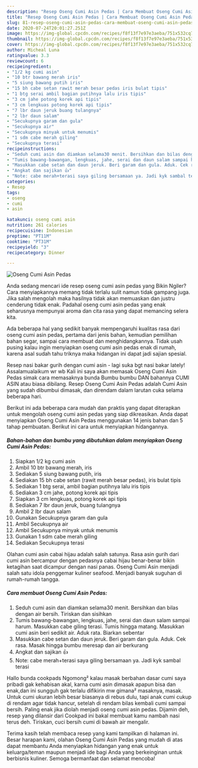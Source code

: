```yaml
---
description: "Resep Oseng Cumi Asin Pedas | Cara Membuat Oseng Cumi Asin Pedas Yang Menggugah Selera"
title: "Resep Oseng Cumi Asin Pedas | Cara Membuat Oseng Cumi Asin Pedas Yang Menggugah Selera"
slug: 81-resep-oseng-cumi-asin-pedas-cara-membuat-oseng-cumi-asin-pedas-yang-menggugah-selera
date: 2020-07-24T20:01:27.251Z
image: https://img-global.cpcdn.com/recipes/f8f13f7e97e3aeba/751x532cq70/oseng-cumi-asin-pedas-foto-resep-utama.jpg
thumbnail: https://img-global.cpcdn.com/recipes/f8f13f7e97e3aeba/751x532cq70/oseng-cumi-asin-pedas-foto-resep-utama.jpg
cover: https://img-global.cpcdn.com/recipes/f8f13f7e97e3aeba/751x532cq70/oseng-cumi-asin-pedas-foto-resep-utama.jpg
author: Micheal Luna
ratingvalue: 3.3
reviewcount: 6
recipeingredient:
- "1/2 kg cumi asin"
- "10 btr bawang merah iris"
- "5 siung bawang putih iris"
- "15 bh cabe setan rawit merah besar pedas iris bulat tipis"
- "1 btg serai ambil bagian putihnya lalu iris tipis"
- "3 cm jahe potong korek api tipis"
- "3 cm lengkuas potong korek api tipis"
- "7 lbr daun jeruk buang tulangnya"
- "2 lbr daun salam"
- "Secukupnya garam dan gula"
- "Secukupnya air"
- "Secukupnya minyak untuk menumis"
- "1 sdm cabe merah giling"
- "Secukupnya terasi"
recipeinstructions:
- "Seduh cumi asin dan diamkan selama30 menit. Bersihkan dan bilas dengan air bersih. Tiriskan dan sisihkan"
- "Tumis bawang-bawangan, lengkuas, jahe, serai dan daun salam sampai harum. Masukkan cabe giling terasi. Tumis hingga matang. Masukkan cumi asin beri sedikit air. Aduk rata. Biarkan sebentar"
- "Masukkan cabe setan dan daun jeruk. Beri garam dan gula. Aduk. Cek rasa. Masak hingga bumbu meresap dan air berkurang"
- "Angkat dan sajikan 👍"
- "Note: cabe merah+terasi saya giling bersamaan ya. Jadi kyk sambal terasi"
categories:
- Resep
tags:
- oseng
- cumi
- asin

katakunci: oseng cumi asin 
nutrition: 261 calories
recipecuisine: Indonesian
preptime: "PT11M"
cooktime: "PT31M"
recipeyield: "3"
recipecategory: Dinner

---
```



![Oseng Cumi Asin Pedas](https://img-global.cpcdn.com/recipes/f8f13f7e97e3aeba/751x532cq70/oseng-cumi-asin-pedas-foto-resep-utama.jpg)

Anda sedang mencari ide resep oseng cumi asin pedas yang Bikin Ngiler? Cara menyiapkannya memang tidak terlalu sulit namun tidak gampang juga. Jika salah mengolah maka hasilnya tidak akan memuaskan dan justru cenderung tidak enak. Padahal oseng cumi asin pedas yang enak seharusnya mempunyai aroma dan cita rasa yang dapat memancing selera kita.

Ada beberapa hal yang sedikit banyak mempengaruhi kualitas rasa dari oseng cumi asin pedas, pertama dari jenis bahan, kemudian pemilihan bahan segar, sampai cara membuat dan menghidangkannya. Tidak usah pusing kalau ingin menyiapkan oseng cumi asin pedas enak di rumah, karena asal sudah tahu triknya maka hidangan ini dapat jadi sajian spesial.

Resep nasi bakar gurih dengan cumi asin - lagi suka bgt nasi bakar lately! Assalamualaikum wr wb Kali ini saya akan memasak Oseng Cumi Asin Pedas simak cara memasaknya bunda Bumbu bumbu DAN bahannya CUMI ASIN atau biasa dibilang. Resep Oseng Cumi Asin Pedas adalah Cumi Asin yang sudah dibumbui dimasak, dan direndam dalam larutan cuka selama beberapa hari.


Berikut ini ada beberapa cara mudah dan praktis yang dapat diterapkan untuk mengolah oseng cumi asin pedas yang siap dikreasikan. Anda dapat menyiapkan Oseng Cumi Asin Pedas menggunakan 14 jenis bahan dan 5 tahap pembuatan. Berikut ini cara untuk menyiapkan hidangannya.

<!--inarticleads1-->

##### Bahan-bahan dan bumbu yang dibutuhkan dalam menyiapkan Oseng Cumi Asin Pedas:

1. Siapkan 1/2 kg cumi asin
1. Ambil 10 btr bawang merah, iris
1. Sediakan 5 siung bawang putih, iris
1. Sediakan 15 bh cabe setan (rawit merah besar pedas), iris bulat tipis
1. Sediakan 1 btg serai, ambil bagian putihnya lalu iris tipis
1. Sediakan 3 cm jahe, potong korek api tipis
1. Siapkan 3 cm lengkuas, potong korek api tipis
1. Sediakan 7 lbr daun jeruk, buang tulangnya
1. Ambil 2 lbr daun salam
1. Gunakan Secukupnya garam dan gula
1. Ambil Secukupnya air
1. Ambil Secukupnya minyak untuk menumis
1. Gunakan 1 sdm cabe merah giling
1. Sediakan Secukupnya terasi


Olahan cumi asin cabai hijau adalah salah satunya. Rasa asin gurih dari cumi asin bercampur dengan pedasnya cabai hijau benar-benar bikin ketagihan saat dicampur dengan nasi panas. Oseng Cumi Asin menjadi salah satu idola penggemar kuliner seafood. Menjadi banyak suguhan di rumah-rumah tangga. 

<!--inarticleads2-->

##### Cara membuat Oseng Cumi Asin Pedas:

1. Seduh cumi asin dan diamkan selama30 menit. Bersihkan dan bilas dengan air bersih. Tiriskan dan sisihkan
1. Tumis bawang-bawangan, lengkuas, jahe, serai dan daun salam sampai harum. Masukkan cabe giling terasi. Tumis hingga matang. Masukkan cumi asin beri sedikit air. Aduk rata. Biarkan sebentar
1. Masukkan cabe setan dan daun jeruk. Beri garam dan gula. Aduk. Cek rasa. Masak hingga bumbu meresap dan air berkurang
1. Angkat dan sajikan 👍
1. Note: cabe merah+terasi saya giling bersamaan ya. Jadi kyk sambal terasi


Hallo bunda cookpads Ngomong² kalau masak berbahan dasar cumi saya pribadi gak kehabisan akal, karna cumi asin dimasak apapun bisa dan enak,dan ini sungguh gak terlalu difikirin mw gimana² masaknya, masak. Untuk cumi ukuran lebih besar biasanya di rebus dulu, tapi anak cumi cukup di rendam agar tidak hancur, setelah di rendam bilas kembali cumi sampai bersih. Paling enak jika diolah menjadi oseng cumi asin pedas. Dijamin deh, resep yang dilansir dari Cookpad ini bakal membuat kamu nambah nasi terus deh. Tiriskan, cuci bersih cumi di bawah air mengalir. 

Terima kasih telah membaca resep yang kami tampilkan di halaman ini. Besar harapan kami, olahan Oseng Cumi Asin Pedas yang mudah di atas dapat membantu Anda menyiapkan hidangan yang enak untuk keluarga/teman maupun menjadi ide bagi Anda yang berkeinginan untuk berbisnis kuliner. Semoga bermanfaat dan selamat mencoba!
